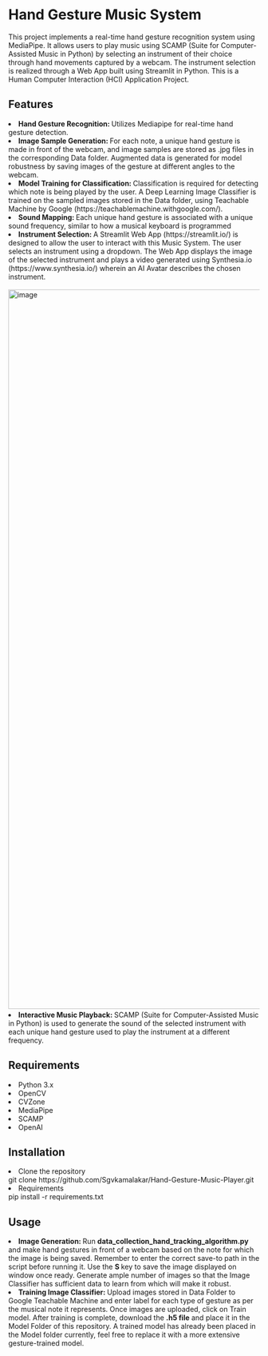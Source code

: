 # Hand Gesture Music System
This project implements a real-time hand gesture recognition system using MediaPipe. It allows users to play music using SCAMP (Suite for Computer-Assisted Music in Python) by selecting an instrument of their choice through hand movements captured by a webcam. The instrument selection is realized through a Web App built using Streamlit in Python. This is a Human Computer Interaction (HCI) Application Project.

## Features
<li><strong>Hand Gesture Recognition: </strong>Utilizes Mediapipe for real-time hand gesture detection.</li>
<li><strong>Image Sample Generation: </strong>For each note, a unique hand gesture is made in front of the webcam, and image samples are stored as .jpg files in the corresponding Data folder. Augmented data is generated for model robustness by saving images of the gesture at different angles to the webcam.</li>
<li><strong>Model Training for Classification: </strong>Classification is required for detecting which note is being played by the user. A Deep Learning Image Classifier is trained on the sampled images stored in the Data folder, using Teachable Machine by Google (<href>https://teachablemachine.withgoogle.com/</href>).</li>
<li><strong>Sound Mapping: </strong>Each unique hand gesture is associated with a unique sound frequency, similar to how a musical keyboard is programmed</li>
<li><strong>Instrument Selection: </strong>A Streamlit Web App (<href>https://streamlit.io/</href>) is designed to allow the user to interact with this Music System. The user selects an instrument using a dropdown. The Web App displays the image of the selected instrument and plays a video generated using Synthesia.io (<href>https://www.synthesia.io/</href>) wherein an AI Avatar describes the chosen instrument.<br><br><img width="1440" alt="image" src="https://github.com/ypatra2/Hand-Gesture-Music-System/assets/86041798/49be357a-0bc9-48e5-897d-1bfc006799d2">
</li>

<li><strong>Interactive Music Playback: </strong>SCAMP (Suite for Computer-Assisted Music in Python) is used to generate the sound of the selected instrument with each unique hand gesture used to play the instrument at a different frequency.</li>

## Requirements

<li>Python 3.x</li>
<li>OpenCV</li>
<li>CVZone</li>
<li>MediaPipe</li>
<li>SCAMP</li>
<li>OpenAI</li>

## Installation
<li> Clone the repository</li>
  git clone https://github.com/Sgvkamalakar/Hand-Gesture-Music-Player.git
<li>Requirements</li>
  pip install -r requirements.txt

## Usage

<li><strong>Image Generation: </strong>Run <strong>data_collection_hand_tracking_algorithm.py </strong> and make hand gestures in front of a webcam based on the note for which the image is being saved. Remember to enter the correct save-to path in the script before running it. Use the <strong> S </strong> key to save the image displayed on window once ready. Generate ample number of images so that the Image Classifier has sufficient data to learn from which will make it robust.</li>
<li><strong>Training Image Classifier: </strong> Upload images stored in Data Folder to Google Teachable Machine and enter label for each type of gesture as per the musical note it represents. Once images are uploaded, click on Train model. After training is complete, download the <strong>.h5 file</strong> and place it in the Model Folder of this repository. A trained model has already been placed in the Model folder currently, feel free to replace it with a more extensive gesture-trained model.</li>







